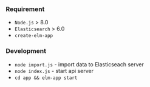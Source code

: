 ### Requirement

* `Node.js` > 8.0
* `Elasticsearch` > 6.0
* `create-elm-app`

### Development

* `node import.js` - import data to Elasticseach server
* `node index.js` - start api server
* `cd app && elm-app start`

